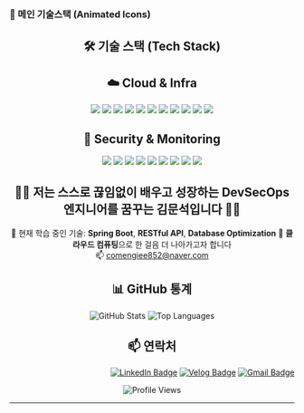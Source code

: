 ### 🌟 메인 기술스택 (Animated Icons)
<div align="center">


## 🛠️ 기술 스택 (Tech Stack)




<p align="center">
  
## ☁️ Cloud & Infra
<img src="https://img.shields.io/badge/Docker-2496ED?style=for-the-badge&logo=docker&logoColor=white"/> <img src="https://img.shields.io/badge/Kubernetes-326CE5?style=for-the-badge&logo=kubernetes&logoColor=white"/> <img src="https://img.shields.io/badge/Minikube-FFCC00?style=for-the-badge&logo=kubernetes&logoColor=black"/> <img src="https://img.shields.io/badge/Multus-C40000?style=for-the-badge&logo=kubernetes&logoColor=white"/> <img src="https://img.shields.io/badge/AWS-232F3E?style=for-the-badge&logo=amazonaws&logoColor=white"/> <img src="https://img.shields.io/badge/Linux-FCC624?style=for-the-badge&logo=linux&logoColor=black"/> <img src="https://img.shields.io/badge/VirtualBox-183A61?style=for-the-badge&logo=virtualbox&logoColor=white"/> <img src="https://img.shields.io/badge/OpenSSH-00B400?style=for-the-badge&logo=gnu-bash&logoColor=white"/> <img src="https://img.shields.io/badge/MySQL-4479A1?style=for-the-badge&logo=mysql&logoColor=white"/> <img src="https://img.shields.io/badge/Oracle-F80000?style=for-the-badge&logo=oracle&logoColor=white"/> <img src="https://img.shields.io/badge/DBeaver-372923?style=for-the-badge&logo=dbeaver&logoColor=white"/>

## 🔐 Security & Monitoring
<img src="https://img.shields.io/badge/Suricata-FF3300?style=for-the-badge&logo=security&logoColor=white"/> <img src="https://img.shields.io/badge/ELK%20Stack-005571?style=for-the-badge&logo=elastic&logoColor=white"/> <img src="https://img.shields.io/badge/Splunk-000000?style=for-the-badge&logo=splunk&logoColor=white"/> <img src="https://img.shields.io/badge/Keycloak-0071C5?style=for-the-badge&logo=keycloak&logoColor=white"/> <img src="https://img.shields.io/badge/oauth2--proxy-5A2C83?style=for-the-badge&logo=oauth&logoColor=white"/> <img src="https://img.shields.io/badge/ZeroTrust-000000?style=for-the-badge&logo=datadog&logoColor=white"/> <img src="https://img.shields.io/badge/MFA-4A90E2?style=for-the-badge&logo=auth0&logoColor=white"/> <img src="https://img.shields.io/badge/RBAC-FF6F00?style=for-the-badge&logo=security&logoColor=white"/> <img src="https://img.shields.io/badge/TLS-004D99?style=for-the-badge&logo=openssl&logoColor=white"/>




</p>



## 👨‍💻 저는 **스스로 끊임없이 배우고 성장하는** DevSecOps 엔지니어를 꿈꾸는 김문석입니다 👨‍💻  
💼 현재 학습 중인 기술: **Spring Boot**, **RESTful API**, **Database Optimization** 
🌱 **클라우드 컴퓨팅**으로 한 걸음 더 나아가고자 합니다  
📫 comengiee852@naver.com

## 📊 GitHub 통계

<div align="center">
  <img src="https://github-readme-stats.vercel.app/api?username=moonstone0514&show_icons=true&theme=tokyonight" alt="GitHub Stats" />
  <img src="https://github-readme-stats.vercel.app/api/top-langs/?username=moonstone0514&layout=compact&theme=tokyonight" alt="Top Languages" />
</div>


## 📫 연락처

<div align="right">

[![LinkedIn Badge](https://img.shields.io/badge/LinkedIn-0A66C2?style=flat-square&logo=LinkedIn&logoColor=white)](https://www.linkedin.com/in/%EB%AC%B8%EC%84%9D-%EA%B9%80-40b858373/)
[![Velog Badge](https://img.shields.io/badge/Velog-20C997?style=flat-square&logo=Velog&logoColor=white)](https://blog.naver.com/nn-0_0-n)
[![Gmail Badge](https://img.shields.io/badge/Gmail-d14836?style=flat-square&logo=Gmail&logoColor=white)](mailto:comengiee852@naver.com)


</div>


<div align="center">
  
![Profile Views](https://komarev.com/ghpvc/?username=moonstone0514&color=blueviolet)

</div>

---
